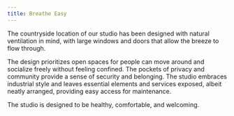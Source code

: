 ```yaml
---
title: Breathe Easy
---
```

The countryside location of our studio has been designed with natural ventilation in mind, with large windows and doors that allow the breeze to flow through.

<p class="--split">
The design prioritizes open spaces for people can move around and socialize freely without feeling confined. The pockets of privacy and community provide a sense of security and belonging. The studio embraces industrial style and leaves essential elements and services exposed, albeit neatly arranged, providing easy access for maintenance.</p>

<aside>
  <p>The studio is designed to be healthy, comfortable, and welcoming.</p>
</aside>
